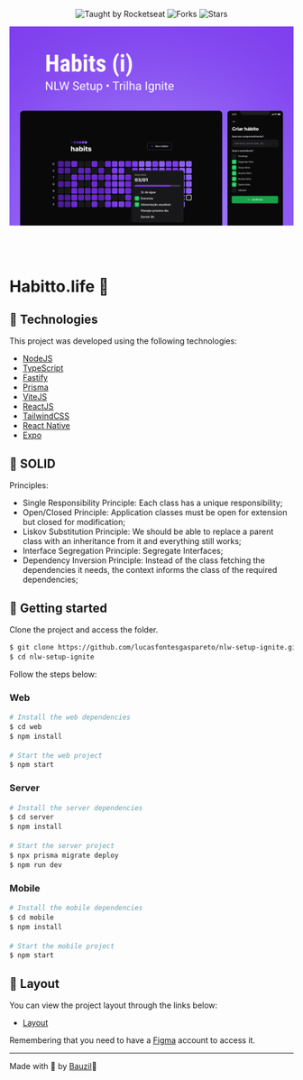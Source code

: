 <p align="center">
  <img src="https://img.shields.io/static/v1?label=Taught%20by&message=Rocketseat&color=white&labelColor=8257E5" alt="Taught by Rocketseat">
  <img src="https://img.shields.io/github/forks/lucasfontesgaspareto/nlw-setup-ignite?label=forks&message=MIT&color=white&labelColor=8257E5" alt="Forks">
  <img src="https://img.shields.io/github/stars/lucasfontesgaspareto/nlw-setup-ignite?label=stars&message=MIT&color=white&labelColor=8257E5" alt="Stars">
</p>

![](./.github/cover.png)

<br>
<br>

# Habitto.life 💪

## 🧪 Technologies

This project was developed using the following technologies:

- [NodeJS](https://nodejs.org/)
- [TypeScript](https://www.typescriptlang.org/)
- [Fastify](https://www.fastify.io/)
- [Prisma](https://www.prisma.io/)
- [ViteJS](https://vitejs.dev/)
- [ReactJS](https://reactjs.org/)
- [TailwindCSS](https://tailwindcss.com/)
- [React Native](https://reactnative.dev/)
- [Expo](https://expo.io/)

## 🧪 SOLID

Principles:

- Single Responsibility Principle: Each class has a unique responsibility;
- Open/Closed Principle: Application classes must be open for extension but closed for modification;
- Liskov Substitution Principle: We should be able to replace a parent class with an inheritance from it and everything still works;
- Interface Segregation Principle: Segregate Interfaces;
- Dependency Inversion Principle: Instead of the class fetching the dependencies it needs, the context informs the class of the required dependencies;

## 🚀 Getting started

Clone the project and access the folder.

```bash
$ git clone https://github.com/lucasfontesgaspareto/nlw-setup-ignite.git
$ cd nlw-setup-ignite
```

Follow the steps below:

### Web

```bash
# Install the web dependencies
$ cd web
$ npm install

# Start the web project
$ npm start
```

### Server

```bash
# Install the server dependencies
$ cd server
$ npm install

# Start the server project
$ npx prisma migrate deploy
$ npm run dev
```

### Mobile

```bash
# Install the mobile dependencies
$ cd mobile
$ npm install

# Start the mobile project
$ npm start
```

## 🔖 Layout

You can view the project layout through the links below:

- [Layout](<https://www.figma.com/file/pJpaMSKVfCmPUMZJOVwquQ/Habits-(i)-(Community)?node-id=6%3A344&t=1UcC6dIPVGBxdhpz-1>)

Remembering that you need to have a [Figma](http://figma.com/) account to access it.

---

Made with 💜 by [Bauzil](https://github.com/andrebauzil)👋
